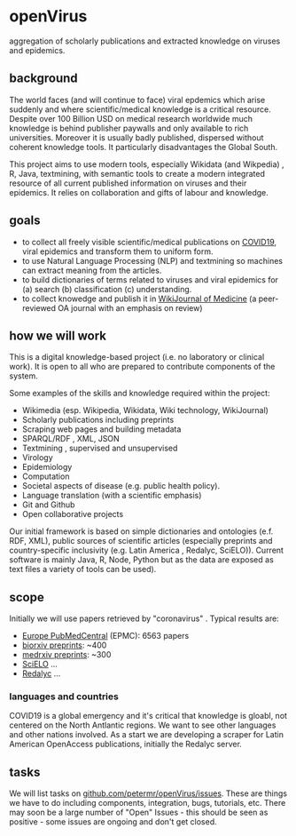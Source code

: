 # openVirus
aggregation of scholarly publications and extracted knowledge on viruses and epidemics.

## background
The world faces (and will continue to face) viral epdemics which arise suddenly and where scientific/medical knowledge is a critical resource. Despite over 100 Billion USD on medical research worldwide much knowledge is behind publisher paywalls and only available to rich universities. Moreover it is usually badly published, dispersed without coherent knowledge tools. It particularly disadvantages the Global South.

This project aims to use modern tools, especially Wikidata (and Wikpedia) , R, Java, textmining, with semantic tools to create a modern integrated resource of all current published information on viruses and their epidemics. It relies on collaboration and gifts of labour and knowledge.

## goals

* to collect all freely visible scientific/medical publications on [COVID19](https://www.wikidata.org/wiki/Q84263196), viral epidemics and transform them to uniform form.
* to use Natural Language Processing (NLP) and textmining so machines can extract meaning from the articles.
* to build dictionaries of terms related to viruses and viral epidemics for (a) search (b) classification (c) understanding.
* to collect knowedge and publish it in [WikiJournal of Medicine](www.wikijmed.org) (a peer-reviewed OA journal with an emphasis on review)

## how we will work

This is a digital knowledge-based project (i.e. no laboratory or clinical work). It is open to all who are prepared to contribute components of the system. 

Some examples of the skills and knowledge required within the project:
* Wikimedia (esp. Wikipedia, Wikidata, Wiki technology, WikiJournal)
* Scholarly publications including preprints
* Scraping web pages and building metadata
* SPARQL/RDF , XML, JSON
* Textmining , supervised and unsupervised
* Virology
* Epidemiology
* Computation
* Societal aspects of disease (e.g.  public health policy).
* Language translation (with a scientific emphasis)
* Git and Github
* Open collaborative projects

Our initial framework is based on simple dictionaries and ontologies (e.f. RDF, XML), public sources of scientific articles (especially preprints and country-specific inclusivity (e.g. Latin America , Redalyc, SciELO)). Current software is mainly Java, R, Node, Python but as the data are exposed as text files a variety of tools can be used).

## scope

Initially we will use papers retrieved by "coronavirus" . Typical results are:

* [Europe PubMedCentral](https://europepmc.org/) (EPMC): 6563 papers
* [biorxiv preprints](https://www.biorxiv.org/): ~400
* [medrxiv preprints](https://www.medrxiv.org/): ~300
* [SciELO](https://scielo.org/en/) ...
* [Redalyc](https://scielo.org/en/) ...

### languages and countries

COVID19 is a global emergency and it's critical that knowledge is gloabl, not centered on the North Antlantic regions. We want to see other languages and other nations involved. As a start we are developing a scraper for Latin American OpenAccess publications, initially the Redalyc server.

## tasks

We will list tasks on [github.com/petermr/openVirus/issues](https://github.com/petermr/openVirus/issues). These are things we have to do including components, integration, bugs, tutorials, etc.
There may soon be a large number of "Open" Issues - this should be seen as positive - some issues are ongoing and don't get closed.




